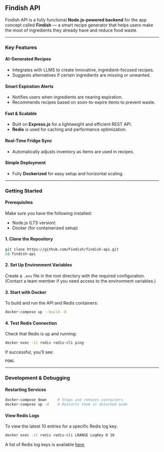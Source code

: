 ## Findish API

Findish API is a fully functional **Node.js-powered backend** for the app concept called **Findish** — a smart recipe generator that helps users make the most of ingredients they already have and reduce food waste.

---

### Key Features

#### AI-Generated Recipes

* Integrates with LLMS to create innovative, ingredient-focused recipes.
* Suggests alternatives if certain ingredients are missing or unwanted.

#### Smart Expiration Alerts

* Notifies users when ingredients are nearing expiration.
* Recommends recipes based on soon-to-expire items to prevent waste.

#### Fast & Scalable

* Built on **Express.js** for a lightweight and efficient REST API.
* **Redis** is used for caching and performance optimization.

#### Real-Time Fridge Sync

* Automatically adjusts inventory as items are used in recipes.

#### Simple Deployment

* Fully **Dockerized** for easy setup and horizontal scaling.

---

### Getting Started

#### Prerequisites

Make sure you have the following installed:

* Node.js (LTS version)
* Docker (for containerized setup)

#### 1. Clone the Repository

```bash
git clone https://github.com/Findish/findish-api.git
cd findish-api
```

#### 2. Set Up Environment Variables

Create a `.env` file in the root directory with the required configuration.
(Contact a team member if you need access to the environment variables.)

#### 3. Start with Docker

To build and run the API and Redis containers:

```bash
docker-compose up --build -d
```

#### 4. Test Redis Connection

Check that Redis is up and running:

```bash
docker exec -it redis redis-cli ping
```

If successful, you’ll see:

```
PONG
```

---

### Development & Debugging

#### Restarting Services

```bash
docker-compose down     # Stops and removes containers
docker-compose up -d    # Restarts them in detached mode
```

#### View Redis Logs

To view the latest 10 entries for a specific Redis log key:

```bash
docker exec -it redis redis-cli LRANGE LogKey 0 10
```

A list of Redis log keys is available [here](./app/redis/RedisLogKeys.md).
